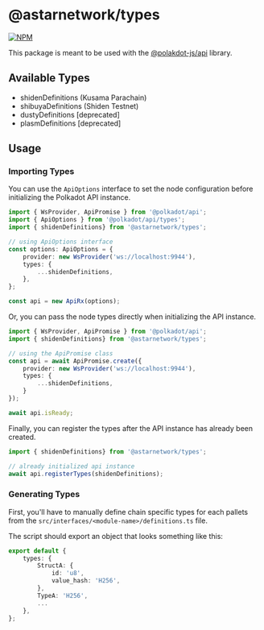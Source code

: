 # @astarnetwork/types

[![NPM](https://nodei.co/npm/@plasm/types.png?downloads=true)](https://www.npmjs.com/package/@astarnetwork/types)

This package is meant to be used with the [@polakdot-js/api](https://github.com/polkadot-js/api) library.

## Available Types

* shidenDefinitions (Kusama Parachain)
* shibuyaDefinitions (Shiden Testnet)
* dustyDefinitions [deprecated]
* plasmDefinitions [deprecated] 

## Usage

### Importing Types

You can use the `ApiOptions` interface to set the node configuration before initializing the Polkadot API instance.

```ts
import { WsProvider, ApiPromise } from '@polkadot/api';
import { ApiOptions } from '@polkadot/api/types';
import { shidenDefinitions} from '@astarnetwork/types';

// using ApiOptions interface
const options: ApiOptions = {
    provider: new WsProvider('ws://localhost:9944'),
    types: {
        ...shidenDefinitions,
    },
};

const api = new ApiRx(options);
```

Or, you can pass the node types directly when initializing the API instance.

```ts
import { WsProvider, ApiPromise } from '@polkadot/api';
import { shidenDefinitions} from '@astarnetwork/types';

// using the ApiPromise class
const api = await ApiPromise.create({
    provider: new WsProvider('ws://localhost:9944'),
    types: {
        ...shidenDefinitions,
    }
});

await api.isReady;
```

Finally, you can register the types after the API instance has already been created.

```ts
import { shidenDefinitions} from '@astarnetwork/types';

// already initialized api instance
await api.registerTypes(shidenDefinitions);
```

### Generating Types

First, you'll have to manually define chain specific types for each pallets from the `src/interfaces/<module-name>/definitions.ts` file.

The script should export an object that looks something like this:

```ts
export default {
    types: {
        StructA: {
            id: 'u8',
            value_hash: 'H256',
        },
        TypeA: 'H256',
        ...
    },
};
```
